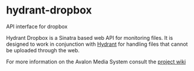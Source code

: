 hydrant-dropbox
===============
API interface for dropbox

Hydrant Dropbox is a Sinatra based web API for monitoring files. It is designed to work in conjunction with [Hydrant](https://github.com/variations-on-video/hydrant) for handling files that cannot be uploaded through the web.

For more information on the Avalon Media System consult the [project wiki](
https://wiki.dlib.indiana.edu/display/VarVideo/Avalon+Media+System)
